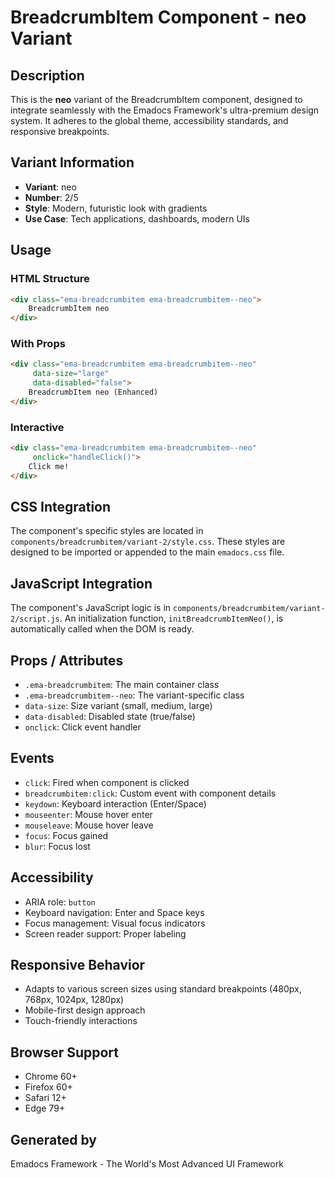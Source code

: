 # BreadcrumbItem Component - neo Variant

## Description
This is the **neo** variant of the BreadcrumbItem component, designed to integrate seamlessly with the Emadocs Framework's ultra-premium design system. It adheres to the global theme, accessibility standards, and responsive breakpoints.

## Variant Information
- **Variant**: neo
- **Number**: 2/5
- **Style**: Modern, futuristic look with gradients
- **Use Case**: Tech applications, dashboards, modern UIs

## Usage

### HTML Structure
```html
<div class="ema-breadcrumbitem ema-breadcrumbitem--neo">
    BreadcrumbItem neo
</div>
```

### With Props
```html
<div class="ema-breadcrumbitem ema-breadcrumbitem--neo" 
     data-size="large" 
     data-disabled="false">
    BreadcrumbItem neo (Enhanced)
</div>
```

### Interactive
```html
<div class="ema-breadcrumbitem ema-breadcrumbitem--neo" 
     onclick="handleClick()">
    Click me!
</div>
```

## CSS Integration
The component's specific styles are located in `components/breadcrumbitem/variant-2/style.css`. These styles are designed to be imported or appended to the main `emadocs.css` file.

## JavaScript Integration
The component's JavaScript logic is in `components/breadcrumbitem/variant-2/script.js`. An initialization function, `initBreadcrumbItemNeo()`, is automatically called when the DOM is ready.

## Props / Attributes
- `.ema-breadcrumbitem`: The main container class
- `.ema-breadcrumbitem--neo`: The variant-specific class
- `data-size`: Size variant (small, medium, large)
- `data-disabled`: Disabled state (true/false)
- `onclick`: Click event handler

## Events
- `click`: Fired when component is clicked
- `breadcrumbitem:click`: Custom event with component details
- `keydown`: Keyboard interaction (Enter/Space)
- `mouseenter`: Mouse hover enter
- `mouseleave`: Mouse hover leave
- `focus`: Focus gained
- `blur`: Focus lost

## Accessibility
- ARIA role: `button`
- Keyboard navigation: Enter and Space keys
- Focus management: Visual focus indicators
- Screen reader support: Proper labeling

## Responsive Behavior
- Adapts to various screen sizes using standard breakpoints (480px, 768px, 1024px, 1280px)
- Mobile-first design approach
- Touch-friendly interactions

## Browser Support
- Chrome 60+
- Firefox 60+
- Safari 12+
- Edge 79+

## Generated by
Emadocs Framework - The World's Most Advanced UI Framework
